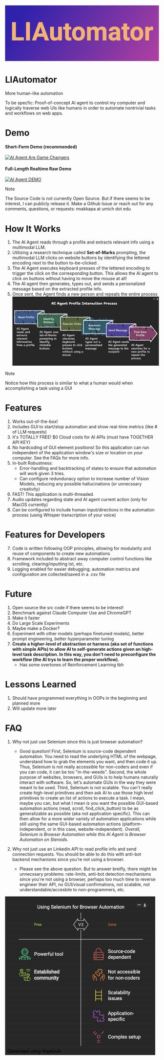 ![LIAutomator](./liautomator_banner.png)
# LIAutomator
More human-like automation

To be specfic: Proof-of-concept AI agent to control my computer and logically traverse web UIs like humans in order to automate nontrivial tasks and workflows on web apps.


# Demo

#### Short-Form Demo (recommended)
[![AI Agent Are Game Changers](https://markdown-videos-api.jorgenkh.no/url?url=https%3A%2F%2Fyoutube.com%2Fshorts%2FJxRa5QyZGOg%3Fsi%3DqAwqgRHCcNEbagHd)](https://youtube.com/shorts/JxRa5QyZGOg?si=qAwqgRHCcNEbagHd)

#### Full-Length Realtime Raw Demo
[![AI Agent DEMO](https://markdown-videos-api.jorgenkh.no/url?url=https%3A%2F%2Fwww.youtube.com%2Fwatch%3Fv%3DtqOZNmhGwls)](https://www.youtube.com/watch?v=tqOZNmhGwls)

<!-- <span style="color:yellow">
<b> Note</b>
</span> -->
> [!NOTE]
> The Source Code is not currently Open Source. But if there seems to be interest, I can publicly release it.
> Make a Github Issue or reach out for any comments, questions, or requests: nnakkapa at umich dot edu

# How It Works
1. The AI Agent reads through a profile and extracts relevant info using a multimodal LLM. 
2. Utilizing a research technique called **Set-of-Marks** prompting, the multimodal LLM clicks on website buttons by identifying the lettered encoding next to the button to-be-clicked . 
3. The AI Agent executes keyboard presses of the lettered encoding to trigger the click on the corresponding button. This allows the AI agent to click on buttons without having to move the mouse at all! 
4. The AI agent then generates, types out, and sends a personalized message based on the extracted profile info. 
5. Once sent, the Agent finds a new person and repeats the entire process
![Graphic for How it works](./napkinAI_graphic_howitworks_img2.png)

> [!NOTE]
> Notice how this process is similar to what a human would when accomplishing a task using a GUI
# Features
1. Works out-of-the-box!
2. Includes GUI to start/stop automation and show real-time metrics (like # of LLM requests)
3. It's TOTALLY FREE! $0 Cloud costs for AI APIs (must have TOGETHER API KEY)
4. No hardcoding of GUI element positions! So this application can run independent of the application window's size or location on your computer. See the FAQs for more info.
5. In-built Robustness: 
    * Error-handling and backtracking of states to ensure that automation will work given 3 tries. 
    * Can configure redundunacy option to increase number of Vision Models, reducing any possible hallucinations (or unnecssary creativity)
6. FAST! This application is multi-threaded. 
7. Audio updates regarding state and AI agent current action (only for MacOS currently)
8. Can be configured to include human input/directions in the automation process (using Whisper transcription of your voice)
# Features for Developers
7. Code is written following OOP principles, allowing for modularity and reuse of components to create new automations
8. Framework included to abstract away computer control functions like scrolling, clearing/inputting txt, etc. 
9. Logging enabled for easier debugging; automation metrics and configuration are collected/saved in a .csv file

# Future
1. Open source the src code if there seems to be interest!
2. Benchmark against Claude Computer Use and ChromeGPT 
3. Make it faster
4. Do Large Scale Experiments 
6. Maybe make a Docker?
7. Experiment with other models (perhaps finetuned models), better prompt engineering, better hyperparameter tuning
6. **Create a higher-level of abstraction or harness (aka set of functions with simple APIs) to allow AI to self-generate actions given an high-level task description. In this way, you don't need to preconfigure the workflow (the AI trys to learn the proper workflow).**
    * Has some overtones of Reinforcement Learning tbh

# Lessons Learned
1. Should have programmed everything in OOPs in the beginning and planned more
2. Will update more later

# FAQ
1. Why not just use Selenium since this is just browser automation? 
    * Good question! First, Selenium is source-code dependent automation. You need to read the underlying HTML of the webpage, understand how to grab the elements you want, and then code it up. Thus, Selenium is not really accessible for non-coders and even if you can code, it can be too "in-the-weeds".  Second, the whole purpose of websites, browsers, and GUIs is to help humans naturally interact with software. So, let's automate GUIs in the way they were meant to be used.
    Third, Selenium is not scalable. You can't really create high-level primitives and then ask AI to use those high level primitives to create an list of actions to execute a task. I mean, maybe you can, but what I mean is you want the possible GUI-based automation actions (read, scroll, find_click_button) to be as generalizable as possible (aka not application specific). This can then allow for a more wider variety of automation applications while still using the same GUI-based automation actions (platform-independent, or in this case, website-independent). *Overall, Selenium is Browser Automation while this AI Agent is Browser Automation on Steroids.* 


2. Why not just use an Linkedin API to read profile info and send connection requests. You should be able to do this with anti-bot backend mechanisms since you're not using a browser.
    * Please see the above question. But to answer breifly, there might be unnecssary problems: rate-limits, anti-bot detection mechanisms since you're not using a browser, perhaps too much time to reverse engineer their API, no GUI/visual confirmations, not scalable, not understandable/accesbile to non-programmers, etc. 

![Graphic for to visually show pros and cons of Selenium vs LLMAutomators](./napkinAI_graphic_fa_img1.png)
